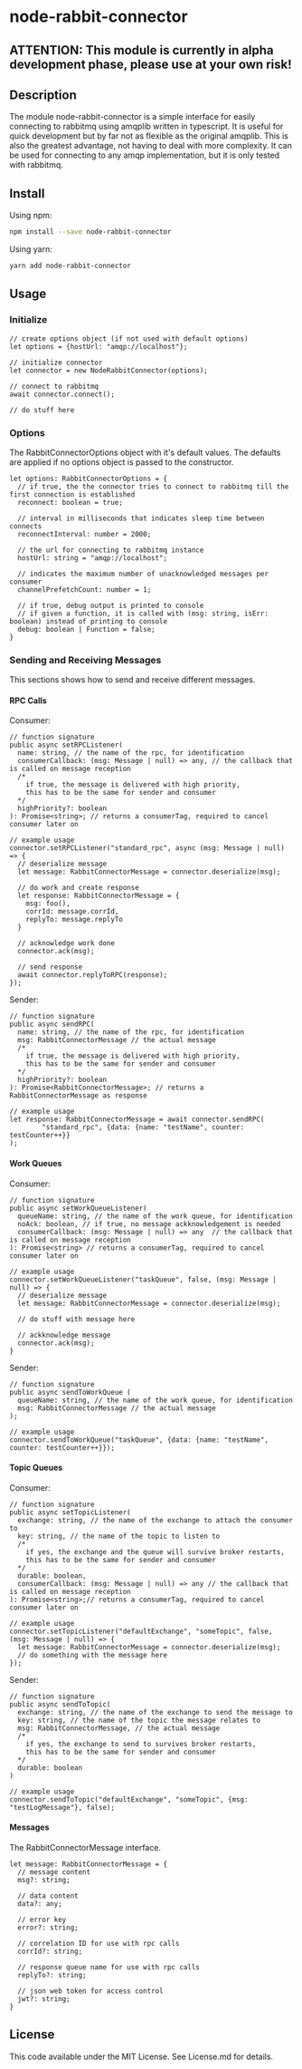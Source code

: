 # node-rabbit-connector

## ATTENTION: This module is currently in alpha development phase, please use  at your own risk!

## Description
The module node-rabbit-connector is a simple interface for easily connecting to rabbitmq 
using amqplib written in typescript. It is useful for quick development but by far not as flexible as the
original amqplib. This is also the greatest advantage, not having to deal with more complexity.
It can be used for connecting to any amqp implementation, but it is only tested with rabbitmq.


## Install
Using npm:
```bash
npm install --save node-rabbit-connector
```
Using yarn:
```bash
yarn add node-rabbit-connector
```


## Usage
### Initialize
```
// create options object (if not used with default options)
let options = {hostUrl: "amqp://localhost"};

// initialize connector
let connector = new NodeRabbitConnector(options);

// connect to rabbitmq
await connector.connect();

// do stuff here
```

### Options
The RabbitConnectorOptions object with it's default values. The defaults are applied if no options
 object is passed to the constructor.
```
let options: RabbitConnectorOptions = {
  // if true, the the connector tries to connect to rabbitmq till the first connection is established
  reconnect: boolean = true;
    
  // interval in milliseconds that indicates sleep time between connects
  reconnectInterval: number = 2000;
    
  // the url for connecting to rabbitmq instance
  hostUrl: string = "amqp://localhost";
    
  // indicates the maximum number of unacknowledged messages per consumer
  channelPrefetchCount: number = 1;
    
  // if true, debug output is printed to console
  // if given a function, it is called with (msg: string, isErr: boolean) instead of printing to console
  debug: boolean | Function = false;
}
```

### Sending and Receiving Messages
This sections shows how to send and receive different messages.

#### RPC Calls
Consumer:
```
// function signature
public async setRPCListener(
  name: string, // the name of the rpc, for identification
  consumerCallback: (msg: Message | null) => any, // the callback that is called on message reception
  /*
    if true, the message is delivered with high priority,
    this has to be the same for sender and consumer
  */
  highPriority?: boolean
): Promise<string>; // returns a consumerTag, required to cancel consumer later on                         
```
                            
```
// example usage                                
connector.setRPCListener("standard_rpc", async (msg: Message | null) => {
  // deserialize message
  let message: RabbitConnectorMessage = connector.deserialize(msg); 
        
  // do work and create response
  let response: RabbitConnectorMessage = {
    msg: foo(), 
    corrId: message.corrId, 
    replyTo: message.replyTo
  }
       
  // acknowledge work done
  connector.ack(msg);
  
  // send response
  await connector.replyToRPC(response);
});                                
```

Sender:
```
// function signature
public async sendRPC(
  name: string, // the name of the rpc, for identification
  msg: RabbitConnectorMessage // the actual message
  /*
    if true, the message is delivered with high priority,
    this has to be the same for sender and consumer
  */
  highPriority?: boolean
): Promise<RabbitConnectorMessage>; // returns a RabbitConnectorMessage as response                         
``` 

```
// example usage  
let response: RabbitConnectorMessage = await connector.sendRPC(
        "standard_rpc", {data: {name: "testName", counter: testCounter++}}
);
```

#### Work Queues
Consumer:
```
// function signature
public async setWorkQueueListener(
  queueName: string, // the name of the work queue, for identification
  noAck: boolean, // if true, no message ackknowledgement is needed
  consumerCallback: (msg: Message | null) => any  // the callback that is called on message reception
): Promise<string> // returns a consumerTag, required to cancel consumer later on  
```

```
// example usage  
connector.setWorkQueueListener("taskQueue", false, (msg: Message | null) => {
  // deserialize message
  let message: RabbitConnectorMessage = connector.deserialize(msg);
  
  // do stuff with message here
  
  // ackknowledge message
  connector.ack(msg);
}
```

Sender:
```
// function signature
public async sendToWorkQueue (
  queueName: string, // the name of the work queue, for identification
  msg: RabbitConnectorMessage // the actual message
);
```

```
// example usage  
connector.sendToWorkQueue("taskQueue", {data: {name: "testName", counter: testCounter++}});
```

#### Topic Queues
Consumer:
```
// function signature
public async setTopicListener(
  exchange: string, // the name of the exchange to attach the consumer to
  key: string, // the name of the topic to listen to
  /*
    if yes, the exchange and the queue will survive broker restarts,
    this has to be the same for sender and consumer
  */
  durable: boolean,
  consumerCallback: (msg: Message | null) => any // the callback that is called on message reception
): Promise<string>;// returns a consumerTag, required to cancel consumer later on
```

```
// example usage  
connector.setTopicListener("defaultExchange", "someTopic", false, (msg: Message | null) => {
  let message: RabbitConnectorMessage = connector.deserialize(msg);
  // do something with the message here
});
```

Sender:
```
// function signature
public async sendToTopic(
  exchange: string, // the name of the exchange to send the message to
  key: string, // the name of the topic the message relates to
  msg: RabbitConnectorMessage, // the actual message
  /*
    if yes, the exchange to send to survives broker restarts,
    this has to be the same for sender and consumer
  */
  durable: boolean
)
```

```
// example usage  
connector.sendToTopic("defaultExchange", "someTopic", {msg: "testLogMessage"}, false);
```

#### Messages
The RabbitConnectorMessage interface.
```
let message: RabbitConnectorMessage = {
  // message content
  msg?: string;

  // data content
  data?: any;

  // error key
  error?: string;

  // correlation ID for use with rpc calls
  corrId?: string;

  // response queue name for use with rpc calls
  replyTo?: string;

  // json web token for access control
  jwt?: string;
}
```


## License
This code available under the MIT License.
See License.md for details.